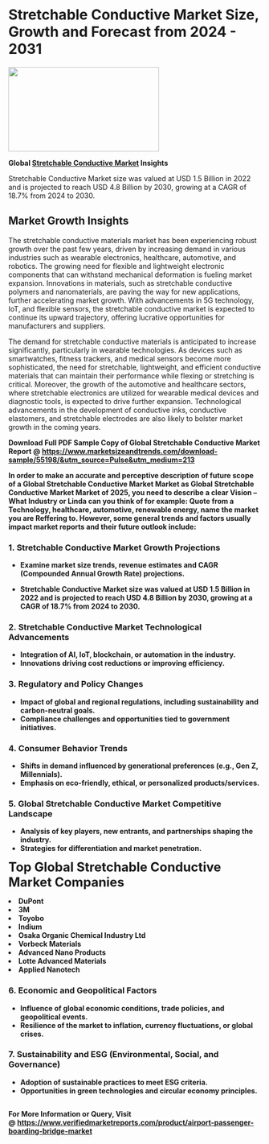 <H1>Stretchable Conductive Market Size, Growth and Forecast from 2024 - 2031</H1><img class="aligncenter size-medium wp-image-584254" src="https://thirdeyenews.in/wp-content/uploads/2024/09/Global-Market-Research-300x168.jpeg" alt="" width="300" height="168" /><p><strong>Global&nbsp;<a href="https://www.marketsizeandtrends.com/download-sample/55198/&amp;utm_source=Pulse&amp;utm_medium=213">Stretchable Conductive Market</a> Insights</strong></p><p>Stretchable Conductive Market size was valued at USD 1.5 Billion in 2022 and is projected to reach USD 4.8 Billion by 2030, growing at a CAGR of 18.7% from 2024 to 2030.</p><p><h2>Market Growth Insights</h2> <p>The stretchable conductive materials market has been experiencing robust growth over the past few years, driven by increasing demand in various industries such as wearable electronics, healthcare, automotive, and robotics. The growing need for flexible and lightweight electronic components that can withstand mechanical deformation is fueling market expansion. Innovations in materials, such as stretchable conductive polymers and nanomaterials, are paving the way for new applications, further accelerating market growth. With advancements in 5G technology, IoT, and flexible sensors, the stretchable conductive market is expected to continue its upward trajectory, offering lucrative opportunities for manufacturers and suppliers.</p> <p><strong></strong></p> <p>The demand for stretchable conductive materials is anticipated to increase significantly, particularly in wearable technologies. As devices such as smartwatches, fitness trackers, and medical sensors become more sophisticated, the need for stretchable, lightweight, and efficient conductive materials that can maintain their performance while flexing or stretching is critical. Moreover, the growth of the automotive and healthcare sectors, where stretchable electronics are utilized for wearable medical devices and diagnostic tools, is expected to drive further expansion. Technological advancements in the development of conductive inks, conductive elastomers, and stretchable electrodes are also likely to bolster market growth in the coming years.</p> <p><strong></p><p><span class=""><strong>Download Full PDF Sample Copy of Global Stretchable Conductive Market Report</strong> @ <a href="https://www.marketsizeandtrends.com/download-sample/55198/&amp;utm_source=Pulse&amp;utm_medium=213" target="_blank">https://www.marketsizeandtrends.com/download-sample/55198/&amp;utm_source=Pulse&amp;utm_medium=213</a></span></p><p>In order to make an accurate and perceptive description of future scope of a Global&nbsp;Stretchable Conductive Market Market as Global&nbsp;Stretchable Conductive Market Market of 2025, you need to describe a clear Vision &ndash; What Industry or Linda can you think of for example: Quote from a Technology, healthcare, automotive, renewable energy, name the market you are Reffering to. However, some general trends and factors usually impact market reports and their future outlook include:</p><h3>1.&nbsp;<strong>Stretchable Conductive Market Growth Projections</strong></h3><ul><li>Examine market size trends, revenue estimates and CAGR (Compounded Annual Growth Rate) projections.</li><li><p>Stretchable Conductive Market size was valued at USD 1.5 Billion in 2022 and is projected to reach USD 4.8 Billion by 2030, growing at a CAGR of 18.7% from 2024 to 2030.</p></li></ul><h3>2.&nbsp;<strong>Stretchable Conductive Market Technological Advancements</strong></h3><ul><li>Integration of AI, IoT, blockchain, or automation in the industry.</li><li>Innovations driving cost reductions or improving efficiency.</li></ul><h3>3.&nbsp;<strong>Regulatory and Policy Changes</strong></h3><ul><li>Impact of global and regional regulations, including sustainability and carbon-neutral goals.</li><li>Compliance challenges and opportunities tied to government initiatives.</li></ul><h3>4.&nbsp;<strong>Consumer Behavior Trends</strong></h3><ul><li>Shifts in demand influenced by generational preferences (e.g., Gen Z, Millennials).</li><li>Emphasis on eco-friendly, ethical, or personalized products/services.</li></ul><h3>5.&nbsp;<strong>Global Stretchable Conductive Market Competitive Landscape</strong></h3><ul><li>Analysis of key players, new entrants, and partnerships shaping the industry.</li><li>Strategies for differentiation and market penetration.</li></ul><p data-pm-slice="1 1 []"><span style="color: inherit; font-family: inherit; font-size: 25px;">Top Global Stretchable Conductive Market Companies</span></p><div class="" data-test-id=""><p><li>DuPont</li><li> 3M</li><li> Toyobo</li><li> Indium</li><li> Osaka Organic Chemical Industry Ltd</li><li> Vorbeck Materials</li><li> Advanced Nano Products</li><li> Lotte Advanced Materials</li><li> Applied Nanotech</li></p></div><h3>6.&nbsp;<strong>Economic and Geopolitical Factors</strong></h3><ul><li>Influence of global economic conditions, trade policies, and geopolitical events.</li><li>Resilience of the market to inflation, currency fluctuations, or global crises.</li></ul><h3>7.&nbsp;<strong>Sustainability and ESG (Environmental, Social, and Governance)</strong></h3><ul><li>Adoption of sustainable practices to meet ESG criteria.</li><li>Opportunities in green technologies and circular economy principles.</li></ul><h2><strong style="font-size: 14px;">For More Information or Query, Visit @&nbsp;</strong><a style="background-color: #ffffff; font-size: 14px;" href="https://www.marketsizeandtrends.com/report/stretchable-conductive-market/" target="_blank">https://www.verifiedmarketreports.com/product/airport-passenger-boarding-bridge-market</a></h2>
